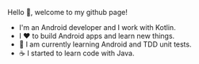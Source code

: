 Hello 👋, welcome to my github page!
- I'm an Android developer and I work with Kotlin.
- I ❤️ to build Android apps and learn new things.
- 🌱 I am currently learning Android and TDD unit tests.
- ☕ I started to learn code with Java.
